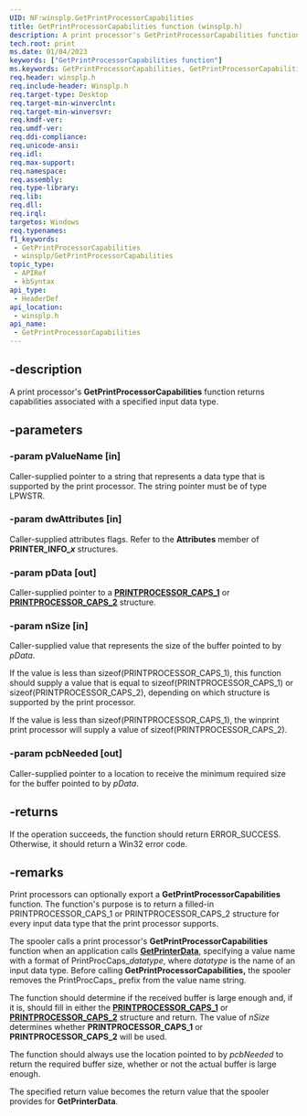 ```yaml
---
UID: NF:winsplp.GetPrintProcessorCapabilities
title: GetPrintProcessorCapabilities function (winsplp.h)
description: A print processor's GetPrintProcessorCapabilities function returns capabilities associated with a specified input data type.
tech.root: print
ms.date: 01/04/2023
keywords: ["GetPrintProcessorCapabilities function"]
ms.keywords: GetPrintProcessorCapabilities, GetPrintProcessorCapabilities function [Print Devices], print.getprintprocessorcapabilities, spoolfnc_4ca0ae34-060f-4144-91de-a2556d1b5261.xml, winsplp/GetPrintProcessorCapabilities
req.header: winsplp.h
req.include-header: Winsplp.h
req.target-type: Desktop
req.target-min-winverclnt: 
req.target-min-winversvr: 
req.kmdf-ver: 
req.umdf-ver: 
req.ddi-compliance: 
req.unicode-ansi: 
req.idl: 
req.max-support: 
req.namespace: 
req.assembly: 
req.type-library: 
req.lib: 
req.dll: 
req.irql: 
targetos: Windows
req.typenames: 
f1_keywords:
 - GetPrintProcessorCapabilities
 - winsplp/GetPrintProcessorCapabilities
topic_type:
 - APIRef
 - kbSyntax
api_type:
 - HeaderDef
api_location:
 - winsplp.h
api_name:
 - GetPrintProcessorCapabilities
---
```


## -description

A print processor's **GetPrintProcessorCapabilities** function returns capabilities associated with a specified input data type.

## -parameters

### -param pValueName [in]

Caller-supplied pointer to a string that represents a data type that is supported by the print processor. The string pointer must be of type LPWSTR.

### -param dwAttributes [in]

Caller-supplied attributes flags. Refer to the **Attributes** member of **PRINTER_INFO_*x*** structures.

### -param pData [out]

Caller-supplied pointer to a [**PRINTPROCESSOR_CAPS_1**](/windows/win32/printdocs/printprocessor-caps-1) or [**PRINTPROCESSOR_CAPS_2**](/windows/win32/printdocs/printprocessor-caps-2) structure.

### -param nSize [in]

Caller-supplied value that represents the size of the buffer pointed to by *pData*.

If the value is less than sizeof(PRINTPROCESSOR_CAPS_1), this function should supply a value that is equal to sizeof(PRINTPROCESSOR_CAPS_1) or sizeof(PRINTPROCESSOR_CAPS_2), depending on which structure is supported by the print processor.

If the value is less than sizeof(PRINTPROCESSOR_CAPS_1), the winprint print processor will supply a value of sizeof(PRINTPROCESSOR_CAPS_2).

### -param pcbNeeded [out]

Caller-supplied pointer to a location to receive the minimum required size for the buffer pointed to by *pData*.

## -returns

If the operation succeeds, the function should return ERROR_SUCCESS. Otherwise, it should return a Win32 error code.

## -remarks

Print processors can optionally export a **GetPrintProcessorCapabilities** function. The function's purpose is to return a filled-in PRINTPROCESSOR_CAPS_1 or PRINTPROCESSOR_CAPS_2 structure for every input data type that the print processor supports.

The spooler calls a print processor's **GetPrintProcessorCapabilities** function when an application calls [**GetPrinterData**](/windows/win32/printdocs/getprinterdata), specifying a value name with a format of PrintProcCaps_*datatype*, where *datatype* is the name of an input data type. Before calling **GetPrintProcessorCapabilities,** the spooler removes the PrintProcCaps_ prefix from the value name string.

The function should determine if the received buffer is large enough and, if it is, should fill in either the [**PRINTPROCESSOR_CAPS_1**](/windows/win32/printdocs/printprocessor-caps-1) or [**PRINTPROCESSOR_CAPS_2**](/windows/win32/printdocs/printprocessor-caps-2) structure and return. The value of *nSize* determines whether **PRINTPROCESSOR_CAPS_1** or **PRINTPROCESSOR_CAPS_2** will be used.

The function should always use the location pointed to by *pcbNeeded* to return the required buffer size, whether or not the actual buffer is large enough.

The specified return value becomes the return value that the spooler provides for **GetPrinterData**.

